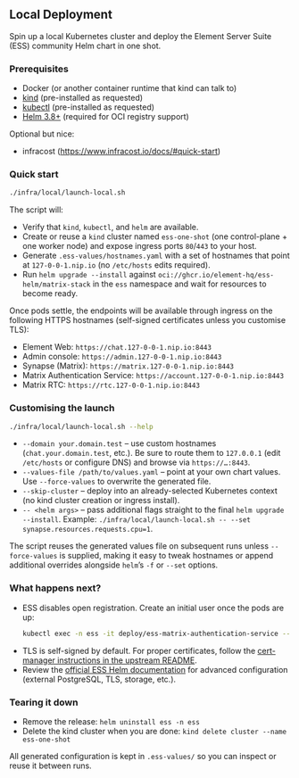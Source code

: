 ## Local Deployment

Spin up a local Kubernetes cluster and deploy the Element Server Suite (ESS) community Helm chart in one shot.

### Prerequisites

- Docker (or another container runtime that kind can talk to)
- [kind](https://kind.sigs.k8s.io/) (pre-installed as requested)
- [kubectl](https://kubernetes.io/docs/tasks/tools/) (pre-installed as requested)
- [Helm 3.8+](https://helm.sh/) (required for OCI registry support)

Optional but nice:

- infracost (https://www.infracost.io/docs/#quick-start)

### Quick start

```bash
./infra/local/launch-local.sh
```

The script will:

- Verify that `kind`, `kubectl`, and `helm` are available.
- Create or reuse a `kind` cluster named `ess-one-shot` (one control-plane + one worker node) and expose ingress ports `80`/`443` to your host.
- Generate `.ess-values/hostnames.yaml` with a set of hostnames that point at `127-0-0-1.nip.io` (no `/etc/hosts` edits required).
- Run `helm upgrade --install` against `oci://ghcr.io/element-hq/ess-helm/matrix-stack` in the `ess` namespace and wait for resources to become ready.

Once pods settle, the endpoints will be available through ingress on the following HTTPS hostnames (self-signed certificates unless you customise TLS):

- Element Web: `https://chat.127-0-0-1.nip.io:8443`
- Admin console: `https://admin.127-0-0-1.nip.io:8443`
- Synapse (Matrix): `https://matrix.127-0-0-1.nip.io:8443`
- Matrix Authentication Service: `https://account.127-0-0-1.nip.io:8443`
- Matrix RTC: `https://rtc.127-0-0-1.nip.io:8443`

### Customising the launch

```bash
./infra/local/launch-local.sh --help
```

- `--domain your.domain.test` – use custom hostnames (`chat.your.domain.test`, etc.). Be sure to route them to `127.0.0.1` (edit `/etc/hosts` or configure DNS) and browse via `https://…:8443`.
- `--values-file /path/to/values.yaml` – point at your own chart values. Use `--force-values` to overwrite the generated file.
- `--skip-cluster` – deploy into an already-selected Kubernetes context (no kind cluster creation or ingress install).
- `-- <helm args>` – pass additional flags straight to the final `helm upgrade --install`. Example: `./infra/local/launch-local.sh -- --set synapse.resources.requests.cpu=1`.

The script reuses the generated values file on subsequent runs unless `--force-values` is supplied, making it easy to tweak hostnames or append additional overrides alongside `helm`’s `-f` or `--set` options.

### What happens next?

- ESS disables open registration. Create an initial user once the pods are up:
  ```bash
  kubectl exec -n ess -it deploy/ess-matrix-authentication-service -- mas-cli manage register-user
  ```
- TLS is self-signed by default. For proper certificates, follow the [cert-manager instructions in the upstream README](https://github.com/element-hq/ess-helm#preparing-the-environment).
- Review the [official ESS Helm documentation](https://github.com/element-hq/ess-helm#installation) for advanced configuration (external PostgreSQL, TLS, storage, etc.).

### Tearing it down

- Remove the release: `helm uninstall ess -n ess`
- Delete the kind cluster when you are done: `kind delete cluster --name ess-one-shot`

All generated configuration is kept in `.ess-values/` so you can inspect or reuse it between runs.

